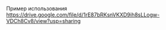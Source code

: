 Пример использования
https://drive.google.com/file/d/1rE87bRKsnVKXD9ih8sLLogw-VDCh8Cv8/view?usp=sharing